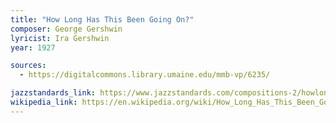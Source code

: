 ```yaml
---
title: "How Long Has This Been Going On?"
composer: George Gershwin
lyricist: Ira Gershwin
year: 1927

sources:
  - https://digitalcommons.library.umaine.edu/mmb-vp/6235/

jazzstandards_link: https://www.jazzstandards.com/compositions-2/howlonghasthisbeengoingon.htm
wikipedia_link: https://en.wikipedia.org/wiki/How_Long_Has_This_Been_Going_On%3F
---
```

